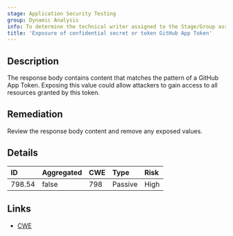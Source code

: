 ```yaml
---
stage: Application Security Testing
group: Dynamic Analysis
info: To determine the technical writer assigned to the Stage/Group associated with this page, see https://handbook.gitlab.com/handbook/product/ux/technical-writing/#assignments
title: 'Exposure of confidential secret or token GitHub App Token'
---
```


## Description

The response body contains content that matches the pattern of a GitHub App Token.
Exposing this value could allow attackers to gain access to all resources granted by this token.

## Remediation

Review the response body content and remove any exposed values.

## Details

| ID | Aggregated | CWE | Type | Risk |
|:---|:-----------|:----|:-----|:-----|
| 798.54 | false | 798 | Passive | High |

## Links

- [CWE](https://cwe.mitre.org/data/definitions/798.html)
